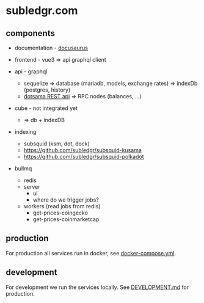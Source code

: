 # subledgr.com

## components

- documentation - [docusaurus](./docs/)

- frontend - vue3
  => api graphql client

- api - graphql
  - sequelize 
    => database (mariadb, models, exchange rates)
    => indexDb (postgres, history)
  - [dotsama REST api](https://github.com/metaspan/dotsama-rest-api) => RPC nodes (balances, ...)

- cube - not integrated yet
  - => db + indexDB

- indexing
  - subsquid (ksm, dot, dock)
  - https://github.com/subledgr/subsquid-kusama
  - https://github.com/subledgr/subsquid-polkadot

- bullmq
  - redis
  - server 
    - ui
    - where do we trigger jobs?
  - workers (read jobs from redis)
    - get-prices-coingecko
    - get-prices-coinmarketcap

## production

For production all services run in docker, see [docker-compose.yml](./docker/docker-compose.yml).

## development

For development we run the services locally.
See [DEVELOPMENT.md](./DEVELOPMENT.md) for production.
